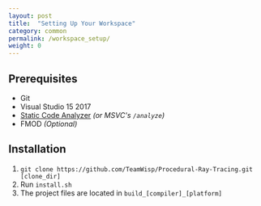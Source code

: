 ```yaml
---
layout: post
title:  "Setting Up Your Workspace"
category: common
permalink: /workspace_setup/
weight: 0
---
```


## Prerequisites

* Git
* Visual Studio 15 2017
* [Static Code Analyzer]({{site.url}}/code_standards/#automated-code-analysis) *(or MSVC's `/analyze`)*
* FMOD *(Optional)*

## Installation

1. `git clone https://github.com/TeamWisp/Procedural-Ray-Tracing.git [clone_dir]`
1. Run `install.sh`
1. The project files are located in `build_[compiler]_[platform]`

